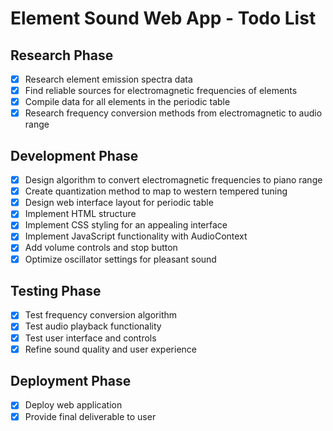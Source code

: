 # Element Sound Web App - Todo List

## Research Phase
- [x] Research element emission spectra data
- [x] Find reliable sources for electromagnetic frequencies of elements
- [x] Compile data for all elements in the periodic table
- [x] Research frequency conversion methods from electromagnetic to audio range

## Development Phase
- [x] Design algorithm to convert electromagnetic frequencies to piano range
- [x] Create quantization method to map to western tempered tuning
- [x] Design web interface layout for periodic table
- [x] Implement HTML structure
- [x] Implement CSS styling for an appealing interface
- [x] Implement JavaScript functionality with AudioContext
- [x] Add volume controls and stop button
- [x] Optimize oscillator settings for pleasant sound

## Testing Phase
- [x] Test frequency conversion algorithm
- [x] Test audio playback functionality
- [x] Test user interface and controls
- [x] Refine sound quality and user experience

## Deployment Phase
- [x] Deploy web application
- [x] Provide final deliverable to user
